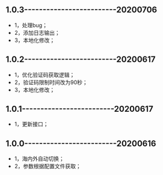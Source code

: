 
## 1.0.3-------------------------20200706
- 1，处理bug；
- 2，添加日志输出；
- 3，本地化修改；

## 1.0.2-------------------------20200617
- 1，优化验证码获取逻辑；
- 2，验证码限制时间改为90秒；
- 3，本地化修改；

## 1.0.1-------------------------20200617
- 1，更新接口；

## 1.0.0-------------------------20200616
- 1，海内外自动切换；
- 2，参数根据配置文件获取；

